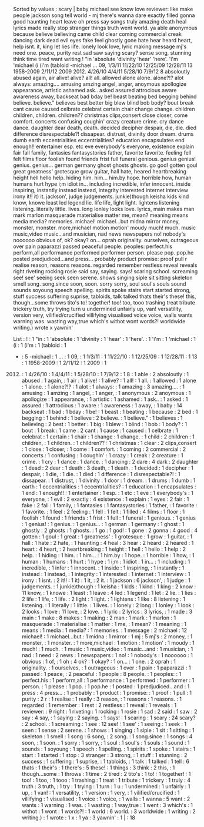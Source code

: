 Sorted by values :
scary | baby michael see know love reviewer: like make people jackson song tell world - mj there's wanna dare exactly filled gonna good haunting heart leave oh press say songs truly amazing death heal lyrics made really stop stranger things truth went world. ya able anonymous because believe believing came child clear coming commercial creak dancing dark dead evil eyes fake feel ghostly gone hate hear heard heart, help isnt. it, king let lies life. lonely look love, lyric making message mj's need one. peace, purity rest sad saw saying scary? sense song, stunning think time tired want writing ! "in 'absolute 'divinity 'hear' 'here'. 'i'm 'michael (i (i'm (tabloid -michael ... 09, 1/3/11 11/22/10 12/25/09 12/28/11 13 1958-2009 2/11/12 2009 2012. 4/26/10 4/4/11 5/28/10 7/9/12 8 absoloutly abused again, air alive! alive? all! all. allowed alone alone. alone?!? alot always: amazing.... amusing amzing angel, anger, anoymous apollogize appearance, artistic ashamed ask.. asked assured attrocious aware awareness away, backseat bad bday be! beast beating bed begging behind believe. believe." believes best better big blew blind bob body? bout break cant cause caused celbrate celebrat certain chair change change. children children, children. children?? christmas clips,consert close closer, come comfort. concerts confusing coughin' crazy creature crime. cry dance dance. daughter dear death, death. decided decipher despair, die, die. died difference disrespectable?! dissapear. distrust, divinity door dream. drums dumb earth eccentrialities eccentrialities? education encapsulates end enough!! entertainer esp. etc eve everybody's everyone, existence explain fair fall family, fantasies fantasystories father, favorite favorite. feeling fell felt films floor foolish found friends frist full funeral genious. genius genius! genius. genius... german germany ghost ghosts ghosts. go god! gotten goul great greatness' grotesque grow guitar, hall hate, heared heartbreaking height hell hello help. hiding him. him... him.by hope. horrible how, human humans hurt hype i;m idiot in... including incredible, infer innocent. inside inspiring, instantly instead instead, integrity interested internet interview irony it!! it) it. jackson', judge judgements. junkie)though keisha kids kind know, knowe least led legend lie. life life, light light. lightens listening listening. literally little. lives. long lonley looks love. lyrics, main makes man mark marlon masquerade materialise matter me, mean? meaning means media media? memories. michael! michael...but midna mirror money, monster, monster. more,michael motion motion' moudy much! much. music music,video music...and musician, nad news newspapers no! nobody's noooooo obvious of, ok? okay? on... oprah originality. ourselves, outrageous over pain paparazzi passed peaceful people. peoples: perfect.his perform,all performance performed performer person. please pop. pop.he posted predjudiced...and press... probably product promise: proof pull r realise reason, reasons reasons. regarded remember restless reveal reveals right riveting rocking rosie said say, saying. says! scaring school. screaming see! see' seeing seek seen serene. shows singing siple sit sitting skeleton smell song. song.since soon, soon. sorry sorry, soul soul's souls sound sounds soyoung speech spelling. spirits spoke stairs start started strong, stuff success suffering suprise, tabloids, talk talked thats their's these! this, though...some throws tito's to! together! too! too, tooo trashing treat tribute trickery truth, try trying turn u undermined unfairly up, van! versatility, version very, vilified/crucified villifying visualised voice voice, walls wants warning was. wasting way,true which's withot wont words?! worldwide writing.) wrote x yawnin' 

List :
! : 1
"in : 1
'absolute : 1
'divinity : 1
'hear' : 1
'here'. : 1
'i'm : 1
'michael : 1
(i : 1
(i'm : 1
(tabloid : 1
- : 5
-michael : 1
... : 1
09, : 1
1/3/11 : 1
11/22/10 : 1
12/25/09 : 1
12/28/11 : 1
13 : 1
1958-2009 : 1
2/11/12 : 1
2009 : 1
2012. : 1
4/26/10 : 1
4/4/11 : 1
5/28/10 : 1
7/9/12 : 1
8 : 1
able : 2
absoloutly : 1
abused : 1
again, : 1
air : 1
alive! : 1
alive? : 1
all! : 1
all. : 1
allowed : 1
alone : 1
alone. : 1
alone?!? : 1
alot : 1
always: : 1
amazing : 3
amazing.... : 1
amusing : 1
amzing : 1
angel, : 1
anger, : 1
anonymous : 2
anoymous : 1
apollogize : 1
appearance, : 1
artistic : 1
ashamed : 1
ask.. : 1
asked : 1
assured : 1
attrocious : 1
aware : 1
awareness : 1
away, : 1
baby : 14
backseat : 1
bad : 1
bday : 1
be! : 1
beast : 1
beating : 1
because : 2
bed : 1
begging : 1
behind : 1
believe : 2
believe. : 1
believe." : 1
believes : 1
believing : 2
best : 1
better : 1
big : 1
blew : 1
blind : 1
bob : 1
body? : 1
bout : 1
break : 1
came : 2
cant : 1
cause : 1
caused : 1
celbrate : 1
celebrat : 1
certain : 1
chair : 1
change : 1
change. : 1
child : 2
children : 1
children, : 1
children. : 1
children?? : 1
christmas : 1
clear : 2
clips,consert : 1
close : 1
closer, : 1
come : 1
comfort. : 1
coming : 2
commercial : 2
concerts : 1
confusing : 1
coughin' : 1
crazy : 1
creak : 2
creature : 1
crime. : 1
cry : 1
dance : 1
dance. : 1
dancing : 2
dare : 4
dark : 2
daughter : 1
dead : 2
dear : 1
death : 3
death, : 1
death. : 1
decided : 1
decipher : 1
despair, : 1
die, : 1
die. : 1
died : 1
difference : 1
disrespectable?! : 1
dissapear. : 1
distrust, : 1
divinity : 1
door : 1
dream. : 1
drums : 1
dumb : 1
earth : 1
eccentrialities : 1
eccentrialities? : 1
education : 1
encapsulates : 1
end : 1
enough!! : 1
entertainer : 1
esp. : 1
etc : 1
eve : 1
everybody's : 1
everyone, : 1
evil : 2
exactly : 4
existence : 1
explain : 1
eyes : 2
fair : 1
fake : 2
fall : 1
family, : 1
fantasies : 1
fantasystories : 1
father, : 1
favorite : 1
favorite. : 1
feel : 2
feeling : 1
fell : 1
felt : 1
filled : 4
films : 1
floor : 1
foolish : 1
found : 1
friends : 1
frist : 1
full : 1
funeral : 1
genious. : 1
genius : 1
genius! : 1
genius. : 1
genius... : 1
german : 1
germany : 1
ghost : 1
ghostly : 2
ghosts : 1
ghosts. : 1
go : 1
god! : 1
gone : 2
gonna : 4
good : 4
gotten : 1
goul : 1
great : 1
greatness' : 1
grotesque : 1
grow : 1
guitar, : 1
hall : 1
hate : 2
hate, : 1
haunting : 4
heal : 3
hear : 2
heard : 2
heared : 1
heart : 4
heart, : 2
heartbreaking : 1
height : 1
hell : 1
hello : 1
help : 2
help. : 1
hiding : 1
him. : 1
him... : 1
him.by : 1
hope. : 1
horrible : 1
how, : 1
human : 1
humans : 1
hurt : 1
hype : 1
i;m : 1
idiot : 1
in... : 1
including : 1
incredible, : 1
infer : 1
innocent. : 1
inside : 1
inspiring, : 1
instantly : 1
instead : 1
instead, : 1
integrity : 1
interested : 1
internet : 1
interview : 1
irony : 1
isnt. : 2
it!! : 1
it) : 1
it, : 2
it. : 1
jackson : 6
jackson', : 1
judge : 1
judgements. : 1
junkie)though : 1
keisha : 1
kids : 1
kind : 1
king : 2
know : 11
know, : 1
knowe : 1
least : 1
leave : 4
led : 1
legend : 1
let : 2
lie. : 1
lies : 2
life : 1
life, : 1
life. : 2
light : 1
light. : 1
lightens : 1
like : 8
listening : 1
listening. : 1
literally : 1
little. : 1
lives. : 1
lonely : 2
long : 1
lonley : 1
look : 2
looks : 1
love : 11
love, : 2
love. : 1
lyric : 2
lyrics : 3
lyrics, : 1
made : 3
main : 1
make : 8
makes : 1
making : 2
man : 1
mark : 1
marlon : 1
masquerade : 1
materialise : 1
matter : 1
me, : 1
mean? : 1
meaning : 1
means : 1
media : 1
media? : 1
memories. : 1
message : 2
michael : 12
michael! : 1
michael...but : 1
midna : 1
mirror : 1
mj : 5
mj's : 2
money, : 1
monster, : 1
monster. : 1
more,michael : 1
motion : 1
motion' : 1
moudy : 1
much! : 1
much. : 1
music : 1
music,video : 1
music...and : 1
musician, : 1
nad : 1
need : 2
news : 1
newspapers : 1
no! : 1
nobody's : 1
noooooo : 1
obvious : 1
of, : 1
oh : 4
ok? : 1
okay? : 1
on... : 1
one. : 2
oprah : 1
originality. : 1
ourselves, : 1
outrageous : 1
over : 1
pain : 1
paparazzi : 1
passed : 1
peace, : 2
peaceful : 1
people : 8
people. : 1
peoples: : 1
perfect.his : 1
perform,all : 1
performance : 1
performed : 1
performer : 1
person. : 1
please : 1
pop. : 1
pop.he : 1
posted : 1
predjudiced...and : 1
press : 4
press... : 1
probably : 1
product : 1
promise: : 1
proof : 1
pull : 1
purity : 2
r : 1
realise : 1
really : 3
reason, : 1
reasons : 1
reasons. : 1
regarded : 1
remember : 1
rest : 2
restless : 1
reveal : 1
reveals : 1
reviewer: : 9
right : 1
riveting : 1
rocking : 1
rosie : 1
sad : 2
said : 1
saw : 2
say : 4
say, : 1
saying : 2
saying. : 1
says! : 1
scaring : 1
scary : 24
scary? : 2
school. : 1
screaming : 1
see : 12
see! : 1
see' : 1
seeing : 1
seek : 1
seen : 1
sense : 2
serene. : 1
shows : 1
singing : 1
siple : 1
sit : 1
sitting : 1
skeleton : 1
smell : 1
song : 6
song, : 2
song. : 1
song.since : 1
songs : 4
soon, : 1
soon. : 1
sorry : 1
sorry, : 1
soul : 1
soul's : 1
souls : 1
sound : 1
sounds : 1
soyoung : 1
speech : 1
spelling. : 1
spirits : 1
spoke : 1
stairs : 1
start : 1
started : 1
stop : 3
stranger : 3
strong, : 1
stuff : 1
stunning : 2
success : 1
suffering : 1
suprise, : 1
tabloids, : 1
talk : 1
talked : 1
tell : 6
thats : 1
their's : 1
there's : 5
these! : 1
things : 3
think : 2
this, : 1
though...some : 1
throws : 1
time : 2
tired : 2
tito's : 1
to! : 1
together! : 1
too! : 1
too, : 1
tooo : 1
trashing : 1
treat : 1
tribute : 1
trickery : 1
truly : 4
truth : 3
truth, : 1
try : 1
trying : 1
turn : 1
u : 1
undermined : 1
unfairly : 1
up, : 1
van! : 1
versatility, : 1
version : 1
very, : 1
vilified/crucified : 1
villifying : 1
visualised : 1
voice : 1
voice, : 1
walls : 1
wanna : 5
want : 2
wants : 1
warning : 1
was. : 1
wasting : 1
way,true : 1
went : 3
which's : 1
withot : 1
wont : 1
words?! : 1
world : 6
world. : 3
worldwide : 1
writing : 2
writing.) : 1
wrote : 1
x : 1
ya : 3
yawnin' : 1
| : 18
